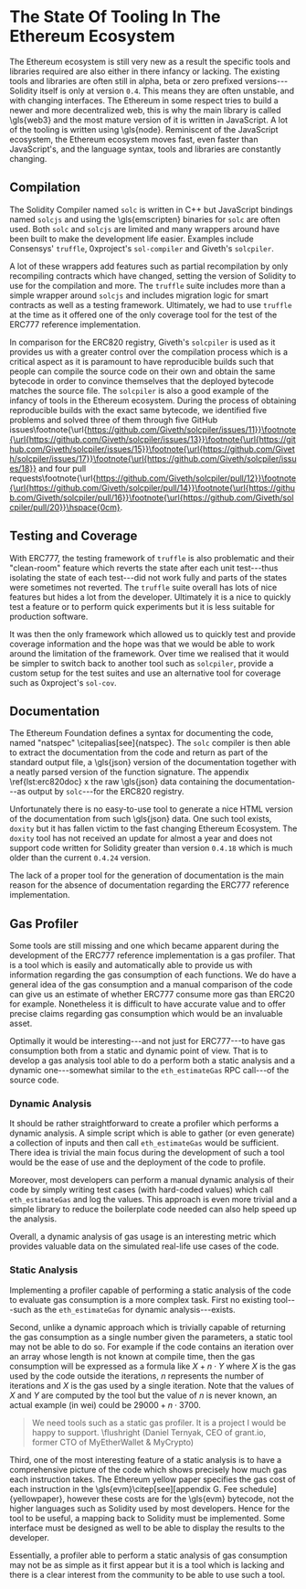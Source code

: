 # The State Of Tooling In The Ethereum Ecosystem

The Ethereum ecosystem is still very new as a result the specific tools and libraries required are also either in there infancy or lacking. The existing tools and libraries are often still in alpha, beta or zero prefixed versions---Solidity itself is only at version `0.4`. This means they are often unstable, and with changing interfaces. The Ethereum in some respect tries to build a newer and more decentralized web, this is why the main library is called \gls{web3} and the most mature version of it is written in JavaScript. A lot of the tooling is written using \gls{node}. Reminiscent of the JavaScript ecosystem, the Ethereum ecosystem moves fast, even faster than JavaScript's, and the language syntax, tools and libraries are constantly changing.

## Compilation

The Solidity Compiler named `solc` is written in C++ but JavaScript bindings named `solcjs` and using the \gls{emscripten} binaries for `solc` are often used. Both `solc` and `solcjs` are limited and many wrappers around have been built to make the development life easier. Examples include Consensys' `truffle`, 0xproject's `sol-compiler` and Giveth's `solcpiler`.

A lot of these wrappers add features such as partial recompilation by only recompiling contracts which have changed, setting the version of Solidity to use for the compilation and more. The `truffle` suite includes more than a simple wrapper around `solcjs` and includes migration logic for smart contracts as well as a testing framework. Ultimately, we had to use `truffle` at the time as it offered one of the only coverage tool for the test of the ERC777 reference implementation.

In comparison for the ERC820 registry, Giveth's `solcpiler` is used as it provides us with a greater control over the compilation process which is a critical aspect as it is paramount to have reproducible builds such that people can compile the source code on their own and obtain the same bytecode in order to convince themselves that the deployed bytecode matches the source file. The `solcpiler` is also a good example of the infancy of tools in the Ethereum ecosystem. During the process of obtaining reproducible builds with the exact same bytecode, we identified five problems and solved three of them through five GitHub issues\footnote{\url{https://github.com/Giveth/solcpiler/issues/11}}\footnote{\url{https://github.com/Giveth/solcpiler/issues/13}}\footnote{\url{https://github.com/Giveth/solcpiler/issues/15}}\footnote{\url{https://github.com/Giveth/solcpiler/issues/17}}\footnote{\url{https://github.com/Giveth/solcpiler/issues/18}} and four pull requests\footnote{\url{https://github.com/Giveth/solcpiler/pull/12}}\footnote{\url{https://github.com/Giveth/solcpiler/pull/14}}\footnote{\url{https://github.com/Giveth/solcpiler/pull/16}}\footnote{\url{https://github.com/Giveth/solcpiler/pull/20}}\hspace{0cm}.

## Testing and Coverage

With ERC777, the testing framework of `truffle` is also problematic and their "clean-room" feature which reverts the state after each unit test---thus isolating the state of each test---did not work fully and parts of the states were sometimes not reverted. The `truffle` suite overall has lots of nice features but hides a lot from the developer. Ultimately it is a nice to quickly test a feature or to perform quick experiments but it is less suitable for production software.

It was then the only framework which allowed us to quickly test and provide coverage information and the hope was that we would be able to work around the limitation of the framework. Over time we realised that it would be simpler to switch back to another tool such as `solcpiler`, provide a custom setup for the test suites and use an alternative tool for coverage such as 0xproject's `sol-cov`.

## Documentation

The Ethereum Foundation defines a syntax for documenting the code, named "natspec" \citepalias[see]{natspec}. The `solc` compiler is then able to extract the documentation from the code and return as part of the standard output file, a \gls{json} version of the documentation together with a neatly parsed version of the function signature. The appendix \ref{lst:erc820doc} x the raw \gls{json} data containing the documentation---as output by `solc`---for the ERC820 registry.

Unfortunately there is no easy-to-use tool to generate a nice HTML version of the documentation from such \gls{json} data. One such tool exists, `doxity` but it has fallen victim to the fast changing Ethereum Ecosystem. The `doxity` tool has not received an update for almost a year and does not support code written for Solidity greater than version `0.4.18` which is much older than the current `0.4.24` version.

The lack of a proper tool for the generation of documentation is the main reason for the absence of documentation regarding the ERC777 reference implementation.

## Gas Profiler

Some tools are still missing and one which became apparent during the development of the ERC777 reference implementation is a gas profiler. That is a tool which is easily and automatically able to provide us with information regarding the gas consumption of each functions. We do have a general idea of the gas consumption and a manual comparison of the code can give us an estimate of whether ERC777 consume more gas than ERC20 for example. Nonetheless it is difficult to have accurate value and to offer precise claims regarding gas consumption which would be an invaluable asset.

Optimally it would be interesting---and not just for ERC777---to have gas consumption both from a static and dynamic point of view. That is to develop a gas analysis tool able to do a perform both a static analysis and a dynamic one---somewhat similar to the `eth_estimateGas` RPC call---of the source code.

### Dynamic Analysis

It should be rather straightforward to create a profiler which performs a dynamic analysis. A simple script which is able to gather (or even generate) a collection of inputs and then call `eth_estimateGas` would be sufficient. There idea is trivial the main focus during the development of such a tool would be the ease of use and the deployment of the code to profile.

Moreover, most developers can perform a manual dynamic analysis of their code by simply writing test cases (with hard-coded values) which call `eth_estimateGas` and log the values. This approach is even more trivial and a simple library to reduce the boilerplate code needed can also help speed up the analysis.

Overall, a dynamic analysis of gas usage is an interesting metric which provides valuable data on the simulated real-life use cases of the code.


### Static Analysis

Implementing a profiler capable of performing a static analysis of the code to evaluate gas consumption is a more complex task. First no existing tool---such as the `eth_estimateGas` for dynamic analysis---exists.

Second, unlike a dynamic approach which is trivially capable of returning the gas consumption as a single number given the parameters, a static tool may not be able to do so. For example if the code contains an iteration over an array whose length is not known at compile time, then the gas consumption will be expressed as a formula like $X + n \cdot Y$ where $X$ is the gas used by the code outside the iterations, $n$ represents the number of iterations and $X$ is the gas used by a single iteration. Note that the values of $X$ and $Y$ are computed by the tool but the value of $n$ is never known, an actual example (in wei) could be $29000 + n \cdot 3700$.

> We need tools such as a static gas profiler. It is a project I would be happy to support. \flushright (Daniel Ternyak, CEO of grant.io,  
former CTO of MyEtherWallet & MyCrypto)

Third, one of the most interesting feature of a static analysis is to have a comprehensive picture of the code which shows precisely how much gas each instruction takes. The Ethereum yellow paper specifies the gas cost of each instruction in the \gls{evm}\citep[see][appendix G. Fee schedule]{yellowpaper}, however these costs are for the \gls{evm} bytecode, not the higher languages such as Solidity used by most developers. Hence for the tool to be useful, a mapping back to Solidity must be implemented. Some interface must be designed as well to be able to display the results to the developer.

Essentially, a profiler able to perform a static analysis of gas consumption may not be as simple as it first appear but it is a tool which is lacking and there is a clear interest from the community to be able to use such a tool.
